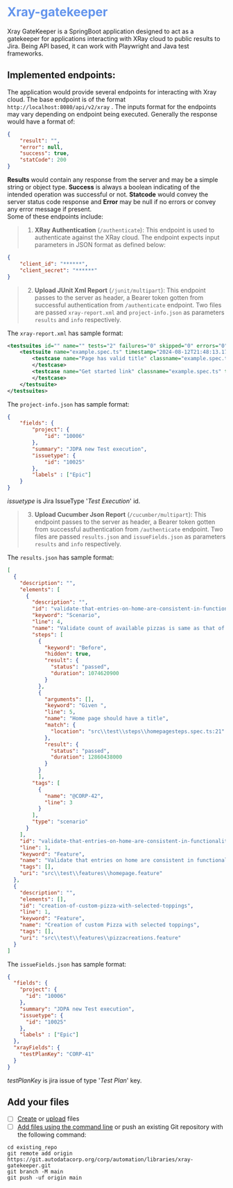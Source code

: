 #  <span style='color:cornflowerblue'>Xray-gatekeeper</span>

Xray GateKeeper is a SpringBoot application designed to act as a gatekeeper for applications interacting with XRay cloud to public results to Jira. Being API based, it can work with Playwright and Java test frameworks.

## Implemented endpoints:

The application would provide several endpoints for interacting with Xray cloud. The base endpoint is of the format ```http://localhost:8080/api/v2/xray``` . The inputs format for the endpoints may vary depending on endpoint being executed. Generally the response would have a format of:
```json
{
    "result": "",
    "error": null,
    "success": true,
    "statCode": 200
}
```
**Results** would contain any response from the server and may be a simple string or object type. **Success** is always a boolean indicating of the intended operation was successful or not. **Statcode** would convey the server status code response and **Error** may be null if no errors or convey any error message if present.
<br/>Some of these endpoints include:

> 1. **XRay Authentication** (`/authenticate`): This endpoint is used to authenticate against the XRay cloud. The endpoint expects input parameters in JSON format as defined below:
```json
{
    "client_id": "******",
    "client_secret": "******"
}
```

> 2. **Upload JUnit Xml Report** (`/junit/multipart`): This endpoint passes to the server as header, a Bearer token gotten from successful authentication from `/authenticate` endpoint. Two files are passed `xray-report.xml` and `project-info.json` as parameters `results` and `info` respectively.
<p>The <code>xray-report.xml</code> has sample format:</p>

```xml
<testsuites id="" name="" tests="2" failures="0" skipped="0" errors="0" time="16.337399000003934">
	<testsuite name="example.spec.ts" timestamp="2024-08-12T21:48:13.173Z" hostname="chromium" tests="2" failures="0" skipped="0" time="26.429" errors="0">
		<testcase name="Page has valid title" classname="example.spec.ts" time="12.859">
		</testcase>
		<testcase name="Get started link" classname="example.spec.ts" time="13.57">
		</testcase>
	</testsuite>
</testsuites>
```
<p>The <code>project-info.json</code> has sample format:</p>

```json
{
    "fields": {
        "project": {
            "id": "10006"
        },
        "summary": "JDPA new Test execution",
        "issuetype": {
            "id": "10025"
        },
        "labels" : ["Epic"]
    }
}
```
<i>issuetype</i> is Jira IssueType '<i>Test Execution</i>' id.


> 3. **Upload Cucumber Json Report** (`/cucumber/multipart`): This endpoint passes to the server as header, a Bearer token gotten from successful authentication from `/authenticate` endpoint. Two files are passed `results.json` and `issueFields.json` as parameters `results` and `info` respectively.
<p>The <code>results.json</code> has sample format:</p>

```json
[
  {
    "description": "",
    "elements": [
      {
        "description": "",
        "id": "validate-that-entries-on-home-are-consistent-in-functionality-and-expected-values;validate-count-of-available-pizzas-is-same-as-that-of-the-listed",
        "keyword": "Scenario",
        "line": 4,
        "name": "Validate count of available pizzas is same as that of the listed",
        "steps": [
          {
            "keyword": "Before",
            "hidden": true,
            "result": {
              "status": "passed",
              "duration": 1074620900
            }
          },
          {
            "arguments": [],
            "keyword": "Given ",
            "line": 5,
            "name": "Home page should have a title",
            "match": {
              "location": "src\\test\\steps\\homepagesteps.spec.ts:21"
            },
            "result": {
              "status": "passed",
              "duration": 12860438000
            }
          }
		  ],
        "tags": [
          {
            "name": "@CORP-42",
            "line": 3
          }
        ],
        "type": "scenario"
      }
    ],
    "id": "validate-that-entries-on-home-are-consistent-in-functionality-and-expected-values",
    "line": 1,
    "keyword": "Feature",
    "name": "Validate that entries on home are consistent in functionality and expected values",
    "tags": [],
    "uri": "src\\test\\features\\homepage.feature"
  },
  {
    "description": "",
    "elements": [],
    "id": "creation-of-custom-pizza-with-selected-toppings",
    "line": 1,
    "keyword": "Feature",
    "name": "Creation of custom Pizza with selected toppings",
    "tags": [],
    "uri": "src\\test\\features\\pizzacreations.feature"
  }
]
```
<p>The <code>issueFields.json</code> has sample format:</p>

```json
{
  "fields": {
    "project": {
      "id": "10006"
    },
    "summary": "JDPA new Test execution",
    "issuetype": {
      "id": "10025"
    },
    "labels" : ["Epic"]
  },
  "xrayFields": {
    "testPlanKey": "CORP-41"
  }
}
```
<i>testPlanKey</i> is jira issue of type '<i>Test Plan</i>' key.



## Add your files

- [ ] [Create](https://docs.gitlab.com/ee/user/project/repository/web_editor.html#create-a-file) or [upload](https://docs.gitlab.com/ee/user/project/repository/web_editor.html#upload-a-file) files
- [ ] [Add files using the command line](https://docs.gitlab.com/ee/gitlab-basics/add-file.html#add-a-file-using-the-command-line) or push an existing Git repository with the following command:

```
cd existing_repo
git remote add origin https://git.autodatacorp.org/corp/automation/libraries/xray-gatekeeper.git
git branch -M main
git push -uf origin main
```